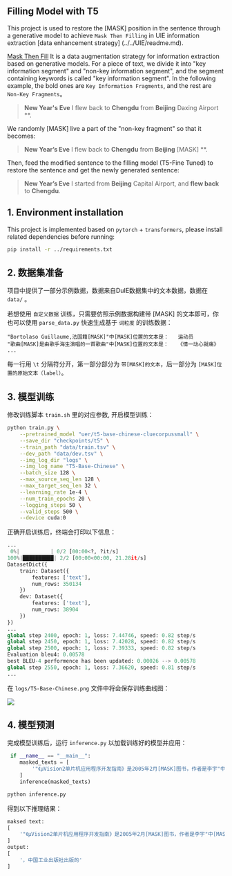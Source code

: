 ## Filling Model with T5

This project is used to restore the [MASK] position in the sentence through a generative model to achieve `Mask Then Filling` in UIE information extraction [data enhancement strategy] (../../UIE/readme.md).

[Mask Then Fill](https://arxiv.org/pdf/2301.02427.pdf) It is a data augmentation strategy for information extraction based on generative models. For a piece of text, we divide it into "key information segment" and "non-key information segment", and the segment containing keywords is called "key information segment". In the following example, the bold ones are `Key Information Fragments`, and the rest are `Non-Key Fragments`。

> **New Year's Eve** I flew back to **Chengdu** from **Beijing** Daxing Airport **.

We randomly [MASK] live a part of the "non-key fragment" so that it becomes: 

> **New Year’s Eve** I flew back to **Chengdu** from **Beijing** [MASK] **.

Then, feed the modified sentence to the filling model (T5-Fine Tuned) to restore the sentence and get the newly generated sentence:

> **New Year’s Eve** I started from **Beijing** Capital Airport, and **flew back** to **Chengdu**.

## 1. Environment installation

This project is implemented based on `pytorch` + `transformers`, please install related dependencies before running:

```sh
pip install -r ../requirements.txt
```

## 2. 数据集准备

项目中提供了一部分示例数据，数据来自DuIE数据集中的文本数据，数据在 `data/` 。

若想使用 `自定义数据` 训练，只需要仿照示例数据构建带 [MASK] 的文本即可，你也可以使用 `parse_data.py` 快速生成基于 `词粒度` 的训练数据：

```tsv
"Bortolaso Guillaume,法国籍[MASK]"中[MASK]位置的文本是：	运动员
"歌曲[MASK]是由歌手海生演唱的一首歌曲"中[MASK]位置的文本是：	《情一动心就痛》
...
```

每一行用 `\t` 分隔符分开，第一部分部分为 `带[MASK]的文本`，后一部分为 `[MASK]位置的原始文本（label）`。


## 3. 模型训练

修改训练脚本 `train.sh` 里的对应参数, 开启模型训练：

```sh
python train.py \
    --pretrained_model "uer/t5-base-chinese-cluecorpussmall" \
    --save_dir "checkpoints/t5" \
    --train_path "data/train.tsv" \
    --dev_path "data/dev.tsv" \
    --img_log_dir "logs" \
    --img_log_name "T5-Base-Chinese" \
    --batch_size 128 \
    --max_source_seq_len 128 \
    --max_target_seq_len 32 \
    --learning_rate 1e-4 \
    --num_train_epochs 20 \
    --logging_steps 50 \
    --valid_steps 500 \
    --device cuda:0
```

正确开启训练后，终端会打印以下信息：

```python
...
 0%|          | 0/2 [00:00<?, ?it/s]
100%|██████████| 2/2 [00:00<00:00, 21.28it/s]
DatasetDict({
    train: Dataset({
        features: ['text'],
        num_rows: 350134
    })
    dev: Dataset({
        features: ['text'],
        num_rows: 38904
    })
})
...
global step 2400, epoch: 1, loss: 7.44746, speed: 0.82 step/s
global step 2450, epoch: 1, loss: 7.42028, speed: 0.82 step/s
global step 2500, epoch: 1, loss: 7.39333, speed: 0.82 step/s
Evaluation bleu4: 0.00578
best BLEU-4 performence has been updated: 0.00026 --> 0.00578
global step 2550, epoch: 1, loss: 7.36620, speed: 0.81 step/s
...
```

在 `logs/T5-Base-Chinese.png` 文件中将会保存训练曲线图：

<img src='assets/T5-Base-Chinese.png'></img>

## 4. 模型预测

完成模型训练后，运行 `inference.py` 以加载训练好的模型并应用：

```python
 if __name__ == "__main__":
    masked_texts = [
        '"《μVision2单片机应用程序开发指南》是2005年2月[MASK]图书，作者是李宇"中[MASK]位置的文本是：'
    ]
    inference(masked_texts)
```

```sh
python inference.py
```

得到以下推理结果：

```python
maksed text: 
[
    '"《μVision2单片机应用程序开发指南》是2005年2月[MASK]图书，作者是李宇"中[MASK]位置的文本是：'
]
output: 
[
    '，中国工业出版社出版的'
]
```
